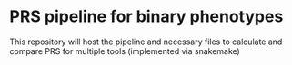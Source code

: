 # PRS pipeline for binary phenotypes
This repository will host the pipeline and necessary files to calculate and compare PRS for multiple tools  (implemented via snakemake)
